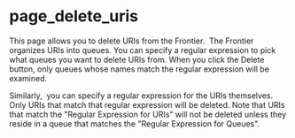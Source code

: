 # page\_delete\_uris

This page allows you to delete URIs from the Frontier.  The Frontier
organizes URIs into queues. You can specify a regular expression to pick
what queues you want to delete URIs from. When you click the Delete
button, only queues whose names match the regular expression will be
examined.

Similarly,  you can specify a regular expression for the URIs
themselves. Only URIs that match that regular expression will be
deleted. Note that URIs that match the "Regular Expression for URIs"
will not be deleted unless they reside in a queue that matches the
"Regular Expression for Queues".
